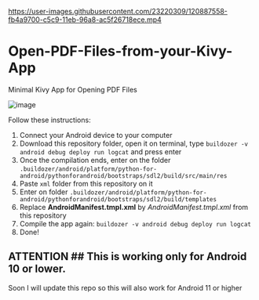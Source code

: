 
https://user-images.githubusercontent.com/23220309/120887558-fb4a9700-c5c9-11eb-96a8-ac5f26718ece.mp4

# Open-PDF-Files-from-your-Kivy-App
Minimal Kivy App for Opening PDF Files 

![image](https://user-images.githubusercontent.com/23220309/120886792-1e734780-c5c6-11eb-982d-5a6cecb60d4a.png)

Follow these instructions:


1) Connect your Android device to your computer
2) Download this repository folder, open it on terminal, type `buildozer -v android debug deploy run logcat` and press enter
3) Once the compilation ends, enter on the folder `.buildozer/android/platform/python-for-android/pythonforandroid/bootstraps/sdl2/build/src/main/res`
4) Paste `xml` folder from this repository on it
5) Enter on folder `.buildozer/android/platform/python-for-android/pythonforandroid/bootstraps/sdl2/build/templates`
6) Replace **AndroidManifest.tmpl.xml** by *AndroidManifest.tmpl.xml* from this repository
7) Compile the app again: `buildozer -v android debug deploy run logcat`
8) Done!

## ATTENTION ## This is working only for Android 10 or lower. 
Soon I will update this repo so this will also work for Android 11 or higher
